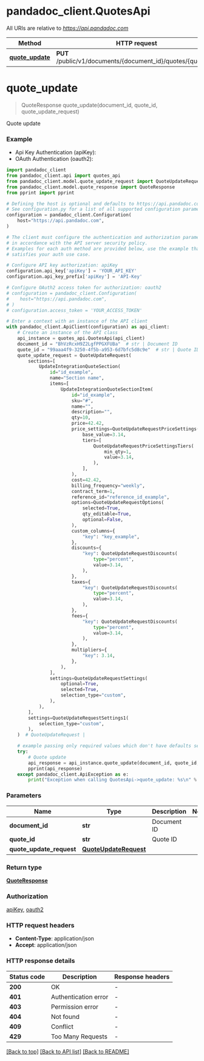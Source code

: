 # pandadoc_client.QuotesApi

All URIs are relative to *https://api.pandadoc.com*

Method | HTTP request | Description
------------- | ------------- | -------------
[**quote_update**](QuotesApi.md#quote_update) | **PUT** /public/v1/documents/{document_id}/quotes/{quote_id} | Quote update


# **quote_update**
> QuoteResponse quote_update(document_id, quote_id, quote_update_request)

Quote update

### Example

* Api Key Authentication (apiKey):
* OAuth Authentication (oauth2):

```python
import pandadoc_client
from pandadoc_client.api import quotes_api
from pandadoc_client.model.quote_update_request import QuoteUpdateRequest
from pandadoc_client.model.quote_response import QuoteResponse
from pprint import pprint

# Defining the host is optional and defaults to https://api.pandadoc.com
# See configuration.py for a list of all supported configuration parameters.
configuration = pandadoc_client.Configuration(
    host="https://api.pandadoc.com",
)

# The client must configure the authentication and authorization parameters
# in accordance with the API server security policy.
# Examples for each auth method are provided below, use the example that
# satisfies your auth use case.

# Configure API key authorization: apiKey
configuration.api_key['apiKey'] = 'YOUR_API_KEY'
configuration.api_key_prefix['apiKey'] = 'API-Key'

# Configure OAuth2 access token for authorization: oauth2
# configuration = pandadoc_client.Configuration(
#    host="https://api.pandadoc.com",
# )
# configuration.access_token = 'YOUR_ACCESS_TOKEN'

# Enter a context with an instance of the API client
with pandadoc_client.ApiClient(configuration) as api_client:
    # Create an instance of the API class
    api_instance = quotes_api.QuotesApi(api_client)
    document_id = "BhVzRcxH9Z2LgfPPGXFUBa"  # str | Document ID
    quote_id = "99aaa4f9-3250-4f5b-a953-6d7bfc5d8c9e"  # str | Quote ID
    quote_update_request = QuoteUpdateRequest(
        sections=[
            UpdateIntegrationQuoteSection(
                id="id_example",
                name="Section name",
                items=[
                    UpdateIntegrationQuoteSectionItem(
                        id="id_example",
                        sku="#",
                        name="",
                        description="",
                        qty=10,
                        price=42.42,
                        price_settings=QuoteUpdateRequestPriceSettings(
                            base_value=3.14,
                            tiers=[
                                QuoteUpdateRequestPriceSettingsTiers(
                                    min_qty=1,
                                    value=3.14,
                                ),
                            ],
                        ),
                        cost=42.42,
                        billing_frequency="weekly",
                        contract_term=1,
                        reference_id="reference_id_example",
                        options=QuoteUpdateRequestOptions(
                            selected=True,
                            qty_editable=True,
                            optional=False,
                        ),
                        custom_columns={
                            "key": "key_example",
                        },
                        discounts={
                            "key": QuoteUpdateRequestDiscounts(
                                type="percent",
                                value=3.14,
                            ),
                        },
                        taxes={
                            "key": QuoteUpdateRequestDiscounts(
                                type="percent",
                                value=3.14,
                            ),
                        },
                        fees={
                            "key": QuoteUpdateRequestDiscounts(
                                type="percent",
                                value=3.14,
                            ),
                        },
                        multipliers={
                            "key": 3.14,
                        },
                    ),
                ],
                settings=QuoteUpdateRequestSettings(
                    optional=True,
                    selected=True,
                    selection_type="custom",
                ),
            ),
        ],
        settings=QuoteUpdateRequestSettings1(
            selection_type="custom",
        ),
    )  # QuoteUpdateRequest | 

    # example passing only required values which don't have defaults set
    try:
        # Quote update
        api_response = api_instance.quote_update(document_id, quote_id, quote_update_request)
        pprint(api_response)
    except pandadoc_client.ApiException as e:
        print("Exception when calling QuotesApi->quote_update: %s\n" % e)
```

### Parameters

Name | Type | Description  | Notes
------------- | ------------- | ------------- | -------------
 **document_id** | **str**| Document ID |
 **quote_id** | **str**| Quote ID |
 **quote_update_request** | [**QuoteUpdateRequest**](QuoteUpdateRequest.md)|  |

### Return type

[**QuoteResponse**](QuoteResponse.md)

### Authorization

[apiKey](../README.md#apiKey), [oauth2](../README.md#oauth2)

### HTTP request headers

 - **Content-Type**: application/json
 - **Accept**: application/json


### HTTP response details

| Status code | Description | Response headers |
|-------------|-------------|------------------|
**200** | OK |  -  |
**401** | Authentication error |  -  |
**403** | Permission error |  -  |
**404** | Not found |  -  |
**409** | Conflict |  -  |
**429** | Too Many Requests |  -  |

[[Back to top]](#) [[Back to API list]](../README.md#documentation-for-api-endpoints) [[Back to README]](../README.md)

